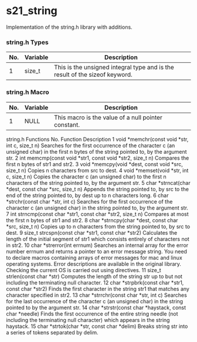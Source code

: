 # s21_string
Implementation of the string.h library with additions.

### string.h Types
| No. | Variable | Description |
|------------|------------|------------|
| 1   | size_t   | This is the unsigned integral type and is the result of the sizeof keyword.   |

### string.h Macro
| No. | Variable | Description |
|------------|------------|------------|
| 1   | NULL   | This macro is the value of a null pointer constant.   |

string.h Functions
No.
Function
Description
1
void *memchr(const void *str, int c, size_t n)
Searches for the first occurrence of the character c (an unsigned char) in the first n bytes of the string pointed to, by the argument str.
2
int memcmp(const void *str1, const void *str2, size_t n)
Compares the first n bytes of str1 and str2.
3
void *memcpy(void *dest, const void *src, size_t n)
Copies n characters from src to dest.
4
void *memset(void *str, int c, size_t n)
Copies the character c (an unsigned char) to the first n characters of the string pointed to, by the argument str.
5
char *strncat(char *dest, const char *src, size_t n)
Appends the string pointed to, by src to the end of the string pointed to, by dest up to n characters long.
6
char *strchr(const char *str, int c)
Searches for the first occurrence of the character c (an unsigned char) in the string pointed to, by the argument str.
7
int strncmp(const char *str1, const char *str2, size_t n)
Compares at most the first n bytes of str1 and str2.
8
char *strncpy(char *dest, const char *src, size_t n)
Copies up to n characters from the string pointed to, by src to dest.
9
size_t strcspn(const char *str1, const char *str2)
Calculates the length of the initial segment of str1 which consists entirely of characters not in str2.
10
char *strerror(int errnum)
Searches an internal array for the error number errnum and returns a pointer to an error message string. You need to declare macros containing arrays of error messages for mac and linux operating systems. Error descriptions are available in the original library. Checking the current OS is carried out using directives.
11
size_t strlen(const char *str)
Computes the length of the string str up to but not including the terminating null character.
12
char *strpbrk(const char *str1, const char *str2)
Finds the first character in the string str1 that matches any character specified in str2.
13
char *strrchr(const char *str, int c)
Searches for the last occurrence of the character c (an unsigned char) in the string pointed to by the argument str.
14
char *strstr(const char *haystack, const char *needle)
Finds the first occurrence of the entire string needle (not including the terminating null character) which appears in the string haystack.
15
char *strtok(char *str, const char *delim)
Breaks string str into a series of tokens separated by delim.




		
		
